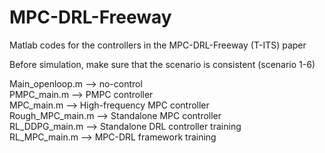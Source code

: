 # MPC-DRL-Freeway
Matlab codes for the controllers in the MPC-DRL-Freeway (T-ITS) paper 

Before simulation, make sure that the scenario is consistent (scenario 1-6) 
 
Main_openloop.m --> no-control  
PMPC_main.m --> PMPC controller  
MPC_main.m --> High-frequency MPC controller  
Rough_MPC_main.m --> Standalone MPC controller  
RL_DDPG_main.m --> Standalone DRL controller training  
RL_MPC_main.m --> MPC-DRL framework training  
